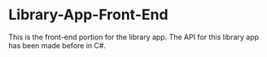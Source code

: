 # Library-App-Front-End
This is the front-end portion for the library app. The API for this library app has been made before in C#.
